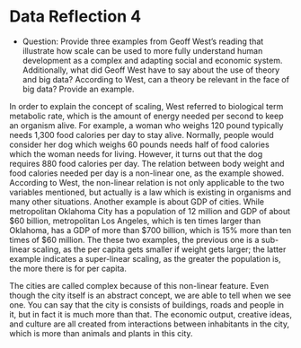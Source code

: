 # Data Reflection 4

- Question: Provide three examples from Geoff West’s reading that illustrate how scale can be used to more fully understand human development as a complex and adapting social and economic system.  Additionally, what did Geoff West have to say about the use of theory and big data?  According to West, can a theory be relevant in the face of big data?  Provide an example.

In order to explain the concept of scaling, West referred to biological term metabolic rate, which is the amount of energy needed per second to keep an organism alive. For example, a woman who weighs 120 pound typically needs 1,300 food calories per day to stay alive. Normally, people would consider her dog which weighs 60 pounds needs half of food calories which the woman needs for living. However, it turns out that the dog requires 880 food calories per day. The relation between body weight and food calories needed per day is a non-linear one, as the example showed. According to West, the non-linear relation is not only applicable to the two variables mentioned, but actually is a law which is existing in organisms and many other situations. Another example is about GDP of cities. While metropolitan Oklahoma City has a population of 12 million and GDP of about $60 billion, metropolitan Los Angeles, which is ten times larger than Oklahoma, has a GDP of more than $700 billion, which is 15% more than ten times of $60 million. The these two examples, the previous one is a sub-linear scaling, as the per capita gets smaller if weight gets larger; the latter example indicates a super-linear scaling, as the greater the population is, the more there is for per capita.

The cities are called complex because of this non-linear feature. Even though the city itself is an abstract concept, we are able to tell when we see one. You can say that the city is consists of buildings, roads and people in it, but in fact it is much more than that. The economic output, creative ideas, and culture are all created from interactions between inhabitants in the city, which is more than animals and plants in this city.
